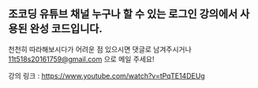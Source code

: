 ## 조코딩 유튜브 채널 누구나 할 수 있는 로그인 강의에서 사용된 완성 코드입니다.

천천히 따라해보시다가 어려운 점 있으시면 댓글로 남겨주시거나<br/>
11t518s20161759@gmail.com 으로 메일 주세요!


강의 링크 : https://www.youtube.com/watch?v=tPqTE14DEUg
